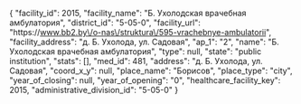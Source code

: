 {
    "facility_id": 2015,
    "facility_name": "Б. Ухолодская врачебная амбулатория",
    "district_id": "5-05-0",
    "facility_url": "https:\/\/www.bb2.by\/o-nas\/struktura\/595-vrachebnye-ambulatorii",
    "facility_address": "д. Б. Ухолода, ул. Садовая",
    "ap_1": "2",
    "name": "Б. Ухолодская врачебная амбулатория",
    "type": null,
    "state": "public institution",
    "stats": [],
    "med_id": 481,
    "address": "д. Б. Ухолода, ул. Садовая",
    "coord_x_y": null,
    "place_name": "Борисов",
    "place_type": "city",
    "year_of_closing": null,
    "year_of_opening": "0",
    "healthcare_facility_key": 2015,
    "administrative_division_id": "5-05-0"
}